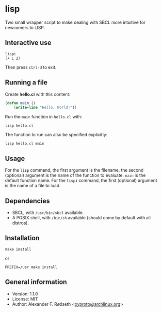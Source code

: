 # lisp

Two small wrapper script to make dealing with SBCL more intuitive for newcomers to LISP.

## Interactive use

    lispi
    (+ 1 2)

Then press `ctrl-d` to exit.

## Running a file

Create **hello.cl** with this content:

```lisp
(defun main ()
    (write-line "Hello, World!"))
```

Run the `main` function in `hello.cl` with:

    lisp hello.cl

The function to run can also be specified explicitly:

    lisp hello.cl main

## Usage

For the `lisp` command, the first argument is the filename, the second (optional) argument is the name of the function to evaluate. `main` is the default function name.
For the `lispi` command, the first (optional) argument is the name of a file to load.

## Dependencies

* SBCL, with `/usr/bin/sbcl` available.
* A POSIX shell, with `/bin/sh` available (should come by default with all distros).

## Installation

    make install

or

    PREFIX=/usr make install

## General information

* Version: 1.1.0
* License: MIT
* Author: Alexander F. Rødseth &lt;xyproto@archlinux.org&gt;
